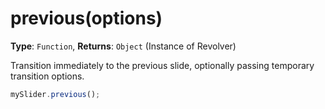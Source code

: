 # previous(options)

**Type**: `Function`, **Returns**: `Object` (Instance of Revolver)

Transition immediately to the previous slide, optionally passing temporary transition options.

```javascript
mySlider.previous();
```
